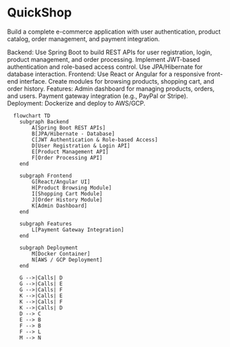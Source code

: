 # QuickShop
Build a complete e-commerce application with user authentication, product catalog, order management, and payment integration.

Backend:
Use Spring Boot to build REST APIs for user registration, login, product management, and order processing.
Implement JWT-based authentication and role-based access control.
Use JPA/Hibernate for database interaction.
Frontend:
Use React or Angular for a responsive front-end interface.
Create modules for browsing products, shopping cart, and order history.
Features:
Admin dashboard for managing products, orders, and users.
Payment gateway integration (e.g., PayPal or Stripe).
Deployment: Dockerize and deploy to AWS/GCP.

```mermaid
  flowchart TD
    subgraph Backend
        A[Spring Boot REST APIs]
        B[JPA/Hibernate - Database]
        C[JWT Authentication & Role-based Access]
        D[User Registration & Login API]
        E[Product Management API]
        F[Order Processing API]
    end

    subgraph Frontend
        G[React/Angular UI]
        H[Product Browsing Module]
        I[Shopping Cart Module]
        J[Order History Module]
        K[Admin Dashboard]
    end

    subgraph Features
        L[Payment Gateway Integration]
    end

    subgraph Deployment
        M[Docker Container]
        N[AWS / GCP Deployment]
    end

    G -->|Calls| D
    G -->|Calls| E
    G -->|Calls| F
    K -->|Calls| E
    K -->|Calls| F
    K -->|Calls| D
    D --> C
    E --> B
    F --> B
    F --> L
    M --> N

